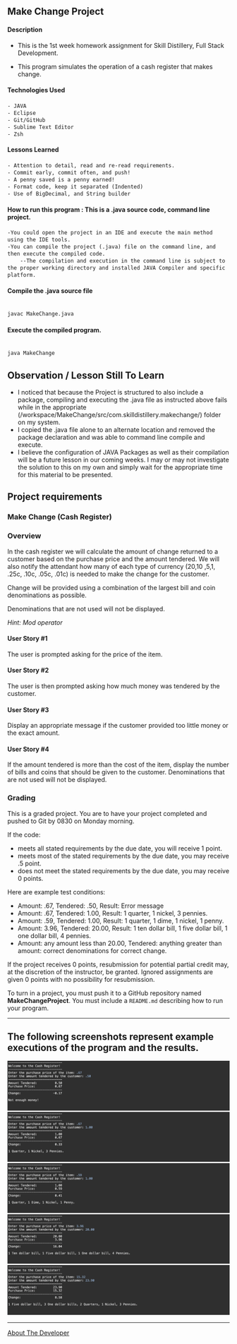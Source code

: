## Make Change Project

#### Description

- This is the 1st week homework assignment for Skill Distillery, Full Stack Development.


- This program simulates the operation of a cash register that makes change.


#### Technologies Used
	- JAVA
	- Eclipse
	- Git/GitHub
	- Sublime Text Editor
	- Zsh

#### Lessons Learned
    - Attention to detail, read and re-read requirements.
	- Commit early, commit often, and push!
	- A penny saved is a penny earned!
	- Format code, keep it separated (Indented)
	- Use of BigDecimal, and String builder
	
#### How to run this program : This is a .java source code, command line project.  
	-You could open the project in an IDE and execute the main method using the IDE tools.
	-You can compile the project (.java) file on the command line, and then execute the compiled code.
		--The compilation and execution in the command line is subject to the proper working directory and installed JAVA Compiler and specific platform.

#### Compile the .java source file

```bash

javac MakeChange.java

```
#### Execute the compiled program.

```bash

java MakeChange

```

## Observation / Lesson Still To Learn

- I noticed that because the Project is structured to also include a package, compiling and executing the .java file as instructed above fails while in the appropriate (/workspace/MakeChange/src/com.skilldistillery.makechange/) folder on my system.
- I copied the .java file alone to an alternate location and removed the package declaration and was able to command line compile and execute.
- I believe the configuration of JAVA Packages as well as their compilation will be a future lesson in our coming weeks.  I may or may not investigate the solution to this on my own and simply wait for the appropriate time for this material to be presented.



## Project requirements


### Make Change (Cash Register)

### Overview

In the cash register we will calculate the amount of change returned to a customer based on the purchase price and the amount tendered. We will also notify the attendant how many of each type of currency ($20 ,$10 ,$5 ,$1, .25c, .10c, .05c, .01c) is needed to make the change for the customer. 

Change will be provided using a combination of the largest bill and coin denominations as possible. 

Denominations that are not used will not be displayed.

*Hint: Mod operator*

#### User Story #1

The user is prompted asking for the price of the item.

#### User Story #2

The user is then prompted asking how much money was tendered by the customer.

#### User Story #3

Display an appropriate message if the customer provided too little money or the exact amount.

#### User Story #4

If the amount tendered is more than the cost of the item, display the number of bills and coins that should be given to the customer. Denominations that are not used will not be displayed.

### Grading

This is a graded project. You are to have your project completed and pushed to Git by 0830 on Monday morning.  

If the code:
*  meets all stated requirements by the due date, you will receive 1 point.
*  meets most of the stated requirements by the due date, you may receive .5 point.
*  does not meet the stated requirements by the due date, you may receive 0 points.

Here are example test conditions:

* Amount: .67, Tendered: .50, Result: Error message
* Amount: .67, Tendered: 1.00, Result: 1 quarter, 1 nickel, 3 pennies.
* Amount: .59, Tendered: 1.00, Result: 1 quarter, 1 dime, 1 nickel, 1 penny.
* Amount: 3.96, Tendered: 20.00, Result: 1 ten dollar bill, 1 five dollar bill, 1 one dollar bill, 4 pennies.
* Amount: any amount less than 20.00, Tendered: anything greater than amount: correct denominations for correct change.

If the project receives 0 points, resubmission for potential partial credit may, at the discretion of the instructor, be granted. Ignored assignments are given 0 points with no possibility for resubmission.

To turn in a project, you must push it to a GitHub repository named **MakeChangeProject**.  You must include a `README.md` describing how to run your program.

<hr>

## The following screenshots represent example executions of the program and the results.

![Example usage](1.png)
![Example usage](2.png)
![Example usage](3.png)
![Example usage](4.png)
![Example usage](5.png)

<hr>

[About The Developer](https://github.com/pasciaks/)

